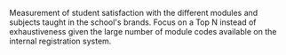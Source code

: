 Measurement of student satisfaction with the different modules and subjects taught in the school's brands. Focus on a Top N instead of exhaustiveness given the large number of module codes available on the internal registration system.
